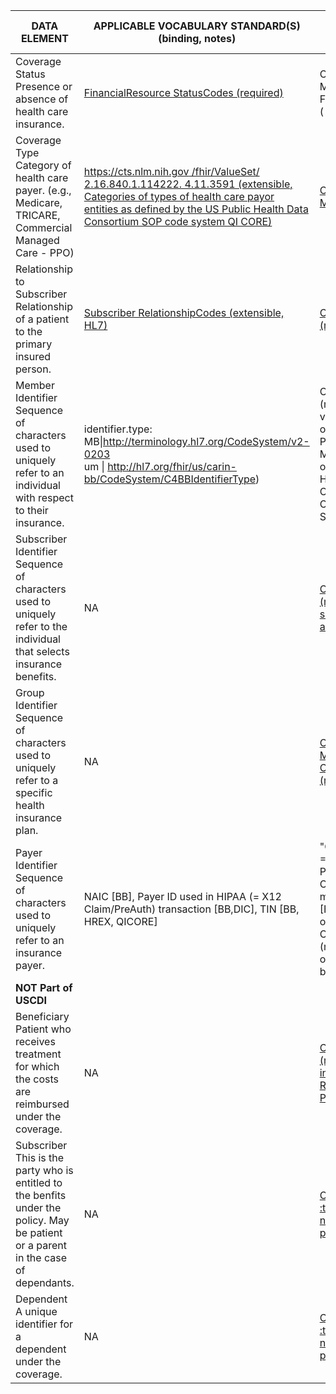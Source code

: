 | DATA ELEMENT                                                                                                                              | APPLICABLE VOCABULARY STANDARD(S) (binding, notes)                                                                                                                                                                                                                                                 | FHIRPath (minimum cardinality, MS Flag, notes)                                                                                                                                                          |
|-------------------------------------------------------------------------------------------------------------------------------------------|----------------------------------------------------------------------------------------------------------------------------------------------------------------------------------------------------------------------------------------------------------------------------------------------------|---------------------------------------------------------------------------------------------------------------------------------------------------------------------------------------------------------|
| Coverage Status<br />Presence or absence of health care insurance.                                                                        | [FinancialResource StatusCodes (required)](http://hl7.org/fhir/R4/valueset-fm-status.html)                                                                                                                                                                                                         | Coverage.status (min =1, MS , inherited from Base FHIR) + Coverage.period ( min = 0, MS)                                                                                                                |
| Coverage Type<br />Category of health care payer. (e.g., Medicare, TRICARE, Commercial Managed Care - PPO)                                | [ https://cts.nlm.nih.gov /fhir/ValueSet/ 2.16.840.1.114222. 4.11.3591 (extensible, Categories of types of health care payor entities as defined by the US Public Health Data Consortium SOP code system QI CORE)](https://vsac.nlm.nih.gov/valueset/2.16.840.1.114222.4.11.3591/expansion/Latest) | [Coverage.type (min = 0, MS)](http://build.fhir.org/ig/HL7/carin-bb/StructureDefinition-C4BB-Coverage-definitions.html)                                                                                 |
| Relationship to Subscriber<br />Relationship of a patient to the primary insured person.                                                  | [Subscriber RelationshipCodes (extensible, HL7)](http://hl7.org/fhir/R4/valueset-subscriber-relationship.html)                                                                                                                                                                                     | [Coverage,relationship (min =1, MS )](http://build.fhir.org/ig/HL7/carin-bb/StructureDefinition-C4BB-Coverage-definitions.html)                                                                         |
| Member Identifier<br />Sequence of characters used to uniquely refer to an individual with respect to their insurance.                    | identifier.type:<br />MB\|http://terminology.hl7.org/CodeSystem/v2-0203<br />um \| http://hl7.org/fhir/us/carin-bb/CodeSystem/C4BBIdentifierType)                                                                                                                                                  | Coverage.identifier (min=0, MS) [HRex, BB-ver 1.2,DIC]<br />or<br />Patient.identifier(Min = 0, MS)[BB]<br />or both<br />HRex invariant: Coverage.identifier or Coverage.subscriberId SHALL be present |
| Subscriber Identifier<br />Sequence of characters used to uniquely refer to the individual that selects insurance benefits.               | NA                                                                                                                                                                                                                                                                                                 | [Coverage.subscriberId (min=0, MS)<br />see HRex invariante above](http://build.fhir.org/ig/HL7/carin-bb/StructureDefinition-C4BB-Coverage-definitions.html)                                            |
| Group Identifier<br />Sequence of characters used to uniquely refer to a specific health insurance plan.                                  | NA                                                                                                                                                                                                                                                                                                 | [Coverage.class (min=0, MS, "plan" slice)+ Coverage.class.value (min=1, MS)](http://build.fhir.org/ig/HL7/carin-bb/StructureDefinition-C4BB-Coverage-definitions.html)                                  |
| Payer Identifier<br />Sequence of characters used to uniquely refer to an insurance payer.                                                | NAIC [BB],  Payer ID used in HIPAA (= X12 Claim/PreAuth) transaction [BB,DIC], TIN [BB, HREX, QICORE]                                                                                                                                                                                              | "Coverage.payor (min =1, MS) <br />Plus Either:<br />Organization.identifier min = 0, MS)[BB,HREX,DIC]<br />or <br />Coverage.payor.identifier (min =0, MS)<br />or<br />both"                          |
| **NOT Part of USCDI**                                                                                                                     |                                                                                                                                                                                                                                                                                                    |                                                                                                                                                                                                         |
| Beneficiary<br />Patient who receives treatment for which the costs are reimbursed under the coverage.                                    | NA                                                                                                                                                                                                                                                                                                 | [Coverage.beneficiary (min =1, MS, mandatory in base FHIR resource. Reference to US Core Patient)](http://hl7.org/fhir/us/davinci-hrex/STU1/StructureDefinition-hrex-coverage-definitions.html)         |
| Subscriber<br />This is the party who is entitled to the benfits under the policy. May be patient  or a parent in the case of dependants. | NA                                                                                                                                                                                                                                                                                                 | [ Coverage.subscriber ( :thinking_face: Is this needed for patient/provider access )](http://hl7.org/fhir/us/davinci-hrex/STU1/StructureDefinition-hrex-coverage-definitions.html)                      |
| Dependent<br />A unique identifier for a dependent under the coverage.<br />                                                              | NA                                                                                                                                                                                                                                                                                                 | [ Coverage.dependent ( :thinking_face: Is this needed for patient/provider access )](http://hl7.org/fhir/us/davinci-hrex/STU1/StructureDefinition-hrex-coverage-definitions.html)                       |